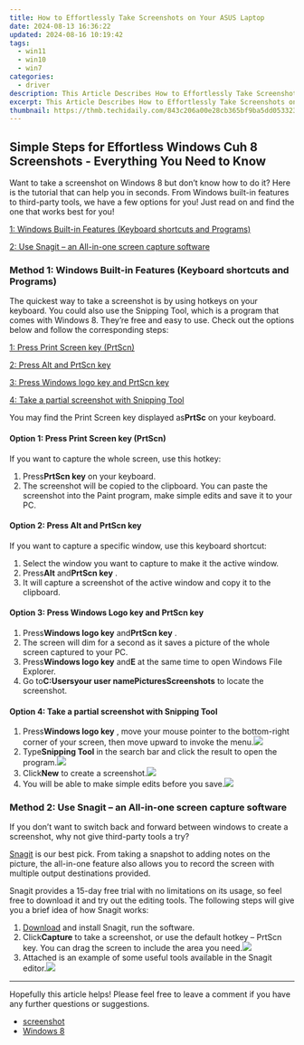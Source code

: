 ```yaml
---
title: How to Effortlessly Take Screenshots on Your ASUS Laptop
date: 2024-08-13 16:36:22
updated: 2024-08-16 10:19:42
tags:
  - win11
  - win10
  - win7
categories:
  - driver
description: This Article Describes How to Effortlessly Take Screenshots on Your ASUS Laptop
excerpt: This Article Describes How to Effortlessly Take Screenshots on Your ASUS Laptop
thumbnail: https://thmb.techidaily.com/843c206a00e28cb365bf9ba5dd05332331c8b283e7e323acfc8d381ef1640599.jpg
---
```


## Simple Steps for Effortless Windows Cuh 8 Screenshots - Everything You Need to Know

Want to take a screenshot on Windows 8 but don’t know how to do it? Here is the tutorial that can help you in seconds. From Windows built-in features to third-party tools, we have a few options for you! Just read on and find the one that works best for you!

[1: Windows Built-in Features (Keyboard shortcuts and Programs)](https://www.drivereasy.com/knowledge/how-to-take-a-screenshot-on-windows-8-easily/#method1)

[2: Use Snagit – an All-in-one screen capture software](https://tools.techidaily.com/drivereasy/download/)

### Method 1: Windows Built-in Features (Keyboard shortcuts and Programs)

 The quickest way to take a screenshot is by using hotkeys on your keyboard. You could also use the Snipping Tool, which is a program that comes with Windows 8\. They’re free and easy to use. Check out the options below and follow the corresponding steps:

[1: Press Print Screen key (PrtScn)](https://www.drivereasy.com/knowledge/how-to-take-a-screenshot-on-windows-8-easily/#option1)

[2: Press Alt and PrtScn key](https://tools.techidaily.com/drivereasy/download/)

[3: Press Windows logo key and PrtScn key](https://tools.techidaily.com/drivereasy/download/)

[4: Take a partial screenshot with Snipping Tool](https://tools.techidaily.com/drivereasy/download/)

 You may find the Print Screen key displayed as**PrtSc** on your keyboard.

#### Option 1: Press Print Screen key (PrtScn)

If you want to capture the whole screen, use this hotkey:

1. Press**PrtScn key** on your keyboard.
2. The screenshot will be copied to the clipboard. You can paste the screenshot into the Paint program, make simple edits and save it to your PC.

#### Option 2: Press Alt and PrtScn key

If you want to capture a specific window, use this keyboard shortcut:

1. Select the window you want to capture to make it the active window.
2. Press**Alt** and**PrtScn key** .
3. It will capture a screenshot of the active window and copy it to the clipboard.

#### Option 3: Press Windows Logo key and PrtScn key

1. Press**Windows logo key** and**PrtScn key** .
2. The screen will dim for a second as it saves a picture of the whole screen captured to your PC.
3. Press**Windows logo key** and**E** at the same time to open Windows File Explorer.
4. Go to**C:Usersyour user namePicturesScreenshots** to locate the screenshot.

#### Option 4: Take a partial screenshot with Snipping Tool

1. Press**Windows logo key** , move your mouse pointer to the bottom-right corner of your screen, then move upward to invoke the menu.![](https://images.drivereasy.com/wp-content/uploads/2021/04/2021-04-20_16-59-53.jpg)
2. Type**Snipping Tool** in the search bar and click the result to open the program.![](https://images.drivereasy.com/wp-content/uploads/2021/04/2021-04-20_17-10-02.jpg)
3. Click**New** to create a screenshot.![](https://images.drivereasy.com/wp-content/uploads/2021/04/2021-04-20_17-14-28.jpg)
4. You will be able to make simple edits before you save.![](https://images.drivereasy.com/wp-content/uploads/2021/04/2021-04-20_17-15-50-1.jpg)

### Method 2: Use Snagit – an All-in-one screen capture software

 If you don’t want to switch back and forward between windows to create a screenshot, why not give third-party tools a try?

[Snagit](https://tools.techidaily.com/drivereasy/download/) is our best pick. From taking a snapshot to adding notes on the picture, the all-in-one feature also allows you to record the screen with multiple output destinations provided.

 Snagit provides a 15-day free trial with no limitations on its usage, so feel free to download it and try out the editing tools. The following steps will give you a brief idea of how Snagit works:

1. [Download](https://tools.techidaily.com/drivereasy/download/) and install Snagit, run the software.
2. Click**Capture** to take a screenshot, or use the default hotkey – PrtScn key. You can drag the screen to include the area you need.![](https://images.drivereasy.com/wp-content/uploads/2021/04/2021-04-20_17-12-57-1.jpg)
3. Attached is an example of some useful tools available in the Snagit editor.![](https://images.drivereasy.com/wp-content/uploads/2021/04/2021-04-20_17-12-50-1.jpg)

---

 Hopefully this article helps! Please feel free to leave a comment if you have any further questions or suggestions.

* [screenshot](https://tools.techidaily.com/drivereasy/download/)
* [Windows 8](https://tools.techidaily.com/drivereasy/download/)

<ins class="adsbygoogle"
     style="display:block"
     data-ad-format="autorelaxed"
     data-ad-client="ca-pub-7571918770474297"
     data-ad-slot="1223367746"></ins>



<ins class="adsbygoogle"
     style="display:block"
     data-ad-client="ca-pub-7571918770474297"
     data-ad-slot="8358498916"
     data-ad-format="auto"
     data-full-width-responsive="true"></ins>
